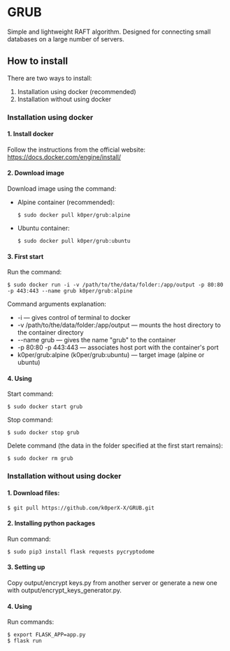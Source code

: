 # GRUB

Simple and lightweight RAFT algorithm. Designed for connecting small databases on a large number of servers.

## How to install 
There are two ways to install:
  1. Installation using docker (recommended)
  2. Installation without using docker
 
### Installation using docker

#### 1. Install docker
Follow the instructions from the official website: https://docs.docker.com/engine/install/

#### 2. Download image
Download image using the command:

- Alpine container (recommended):

      $ sudo docker pull k0per/grub:alpine
  
- Ubuntu container:

      $ sudo docker pull k0per/grub:ubuntu
  
#### 3. First start
Run the command:

    $ sudo docker run -i -v /path/to/the/data/folder:/app/output -p 80:80 -p 443:443 --name grub k0per/grub:alpine
    
Command arguments explanation: 
    
* -i                                        — gives control of terminal to docker
* -v /path/to/the/data/folder:/app/output   — mounts the host directory to the container directory
* --name grub                               — gives the name "grub" to the container
* -p 80:80 -p 443:443                       — associates host port with the container's port
* k0per/grub:alpine (k0per/grub:ubuntu)     — target image (alpine or ubuntu) 
    
#### 4. Using
Start command:

    $ sudo docker start grub
    
Stop command: 

    $ sudo docker stop grub

Delete command (the data in the folder specified at the first start remains): 

    $ sudo docker rm grub

### Installation without using docker

#### 1. Download files: 

    $ git pull https://github.com/k0perX-X/GRUB.git

#### 2. Installing python packages
Run command: 

    $ sudo pip3 install flask requests pycryptodome   

#### 3. Setting up
Copy output/encrypt keys.py from another server or generate a new one with output/encrypt_keys_generator.py.

#### 4. Using
Run commands: 

    $ export FLASK_APP=app.py 
    $ flask run


  